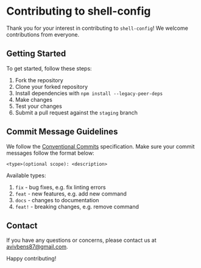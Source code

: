 # Contributing to shell-config

Thank you for your interest in contributing to `shell-config`! We welcome contributions from everyone.

## Getting Started

To get started, follow these steps:

1. Fork the repository
1. Clone your forked repository
1. Install dependencies with `npm install --legacy-peer-deps`
1. Make changes
1. Test your changes
1. Submit a pull request against the `staging` branch

## Commit Message Guidelines

We follow the [Conventional Commits](https://www.conventionalcommits.org/en/v1.0.0/) specification. Make sure your commit messages follow the format below:

```git
<type>(optional scope): <description>
```

Available types:

1. `fix` - bug fixes, e.g. fix linting errors
1. `feat` - new features, e.g. add new command
1. `docs` - changes to documentation
1. `feat!` - breaking changes, e.g. remove command

## Contact

If you have any questions or concerns, please contact us at avivbens87@gmail.com.

Happy contributing!
